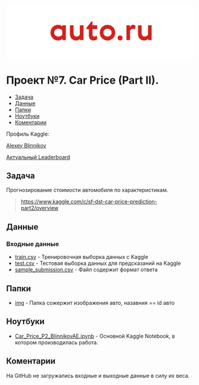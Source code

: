 ![Title PNG "AUTO.RU"](https://github.com/blinnikov-ae/skillfactory_rds/blob/master/module_7/carprice_logo.png)
# Проект №7. Car Price (Part II).
* [Задача](#задача)
* [Данные](#данные)
* [Папки](#папки)
* [Ноутбуки](#ноутбуки)
* [Коментарии](#коментарии)


Профиль Kaggle:

[Alexey Blinnikov](https://www.kaggle.com/alexeyblinnikov)

[Актуальный Leaderboard](https://www.kaggle.com/c/sf-dst-car-price-prediction-part2/leaderboard)


## Задача

Прогнозирование стоимости автомобиля по характеристикам.
> https://www.kaggle.com/c/sf-dst-car-price-prediction-part2/overview

## Данные
### Входные данные
- [train.csv](https://www.kaggle.com/c/sf-dst-car-price-prediction-part2/data?select=train.csv) - Тренировочная выборка данных с Kaggle
- [test.csv](https://www.kaggle.com/c/sf-dst-car-price-prediction-part2/data?select=test.csv) - Тестовая выборка данных для предсказаний на Kaggle
- [sample_submission.csv](https://www.kaggle.com/c/sf-dst-car-price-prediction-part2/data?select=sample_submission.csv) - Файл содержит формат ответа

## Папки
- [img](https://www.kaggle.com/c/sf-dst-car-price-prediction-part2/data?select=sample_submission.csv) - Папка сожержит изображения авто, назавния == id авто

## Ноутбуки
- [Car_Price_P2_BlinnikovAE.ipynb](Car_Price_P2_BlinnikovAE.ipynb) - Основной Kaggle Notebook, в котором производилась работа.

## Коментарии
На GitHub не загружались входные и выходные данные в силу их веса. 